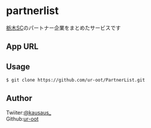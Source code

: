 # partnerlist
[栃木SC](https://www.tochigisc.jp/sponsor/)のパートナー企業をまとめたサービスです
## App URL

## Usage
```sh
$ git clone https://github.com/ur-oot/PartnerList.git
```
## Author
Twiiter:[@kausaus_](https://twitter.com/kausaus_)  
Github:[ur-oot](https://github.com/ur-oot)
